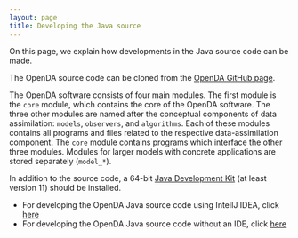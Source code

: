 ```yaml
---
layout: page
title: Developing the Java source
---
```

On this page, we explain how developments in the Java source code can be made.

The OpenDA source code can be cloned from the [OpenDA GitHub page](https://github.com/OpenDA-Association/OpenDA).

The OpenDA software consists of four main modules. The first module is the `core` module, which contains the core of the OpenDA software. The three other modules are named after the conceptual components of data assimilation: `models`, `observers`, and `algorithms`. Each of these modules contains all programs and files related to the respective data-assimilation component. The `core` module contains programs which interface the other three modules. Modules for larger models with concrete applications are stored separately (`model_*`).

In addition to the source code, a 64-bit [Java Development Kit](https://docs.aws.amazon.com/corretto/latest/corretto-11-ug/downloads-list.html) (at least version 11) should be installed. 

* For developing the OpenDA Java source code using IntelIJ IDEA, click [here](https://openda-association.github.io/wiki/IntelIJ)
* For developing the OpenDA Java source code without an IDE, click [here](https://openda-association.github.io/wiki/)
